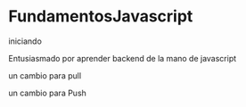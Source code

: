 # FundamentosJavascript
iniciando

Entusiasmado por aprender backend de la mano de javascript

un cambio para pull

un cambio para Push
